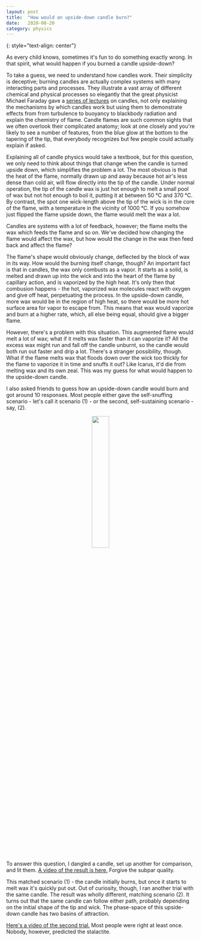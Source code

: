 ```yaml
---
layout: post
title:	"How would an upside-down candle burn?"
date:	2020-08-20
category: physics
---
```

<!-- ![grid26] -->
{: style="text-align: center"}
<!--exc-->

As every child knows, sometimes it's fun to do something exactly wrong.  In that spirit, what would happen if you burned a candle upside-down?

To take a guess, we need to understand how candles work.  Their simplicity is deceptive; burning candles are actually complex systems with many interacting parts and processes.  They illustrate a vast array of different chemical and physical processes so elegantly that the great physicist Michael Faraday gave a [series of lectures](https://www.youtube.com/watch?v=RrHnLXMTOWM) on candles, not only explaining the mechanisms by which candles work but using them to demonstrate effects from from turbulence to buoyancy to blackbody radiation and explain the chemistry of flame.  Candle flames are such common sights that we often overlook their complicated anatomy; look at one closely and you're likely to see a number of features, from the blue glow at the bottom to the tapering of the tip, that everybody recognizes but few people could actually explain if asked.

Explaining all of candle physics would take a textbook, but for this question, we only need to think about things that change when the candle is turned upside down, which simplifies the problem a lot.  The most obvious is that the heat of the flame, normally drawn up and away because hot air's less dense than cold air, will flow directly into the tip of the candle.  Under normal operation, the tip of the candle wax is just hot enough to melt a small pool of wax but not hot enough to boil it, putting it at between 50 °C and 370 °C.  By contrast, the spot one wick-length above the tip of the wick is in the core of the flame, with a temperature in the vicinity of 1000 °C.  If you somehow just flipped the flame upside down, the flame would melt the wax a lot.

Candles are systems with a lot of feedback, however; the flame melts the wax which feeds the flame and so on.  We've decided how changing the flame would affect the wax, but how would the change in the wax then feed back and affect the flame?

The flame's shape would obviously change, deflected by the block of wax in its way.  How would the burning itself change, though?  An important fact is that in candles, the wax only combusts as a vapor.  It starts as a solid, is melted and drawn up into the wick and into the heart of the flame by capillary action, and is vaporized by the high heat.  It's only then that combusion happens - the hot, vaporized wax molecules react with oxygen and give off heat, perpetuating the process.  In the upside-down candle, more wax would be in the region of high heat, so there would be more hot surface area for vapor to escape from.  This means that wax would vaporize and burn at a higher rate, which, all else being equal, should give a bigger flame.

However, there's a problem with this situation.  This augmented flame would melt a lot of wax; what if it melts wax faster than it can vaporize it?  All the excess wax might run and fall off the candle unburnt, so the candle would both run out faster and drip a lot.  There's a stranger possibility, though.  What if the flame melts wax that floods down over the wick too thickly for the flame to vaporize it in time and snuffs it out?  Like Icarus, it'd die from melting wax and its own zeal.  This was my guess for what would happen to the upside-down candle.

I also asked friends to guess how an upside-down candle would burn and got around 10 responses.  Most people either gave the self-snuffing scenario - let's call it scenario (1) - or the second, self-sustaining scenario - say, (2).

<p align="center">
   <img src="{{site.imgurl}}/candle_scenarios.png" width="30%" />
</p>

To answer this question, I dangled a candle, set up another for comparison, and lit them.  [A video of the result is here.](https://www.youtube.com/watch?v=tJv4IOTvCWY)  Forgive the subpar quality.

This matched scenario (1) - the candle initially burns, but once it starts to melt wax it's quickly put out.  Out of curiosity, though, I ran another trial with the same candle.  The result was wholly different, matching scenario (2).  It turns out that the same candle can follow either path, probably depending on the initial shape of the tip and wick.  The phase-space of this upside-down candle has two basins of attraction.

[Here's a video of the second trial.](https://www.youtube.com/watch?v=XKAtwxw7SWk)  Most people were right at least once.  Nobody, however, predicted the stalactite.

